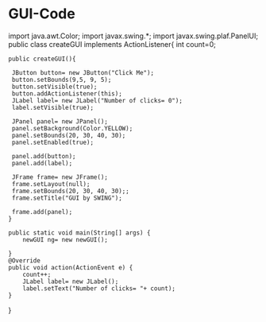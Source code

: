 # GUI-Code
import java.awt.Color;
import javax.swing.*;
import javax.swing.plaf.PanelUI;
public class createGUI implements ActionListener{
   int count=0;

    public createGUI(){
     
     JButton button= new JButton("Click Me");
     button.setBounds(9,5, 9, 5);
     button.setVisible(true);
     button.addActionListener(this);
     JLabel label= new JLabel("Number of clicks= 0");
     label.setVisible(true);

     JPanel panel= new JPanel();
     panel.setBackground(Color.YELLOW);
     panel.setBounds(20, 30, 40, 30);
     panel.setEnabled(true);
    
     panel.add(button);
     panel.add(label);

     JFrame frame= new JFrame();
     frame.setLayout(null);
     frame.setBounds(20, 30, 40, 30);;
     frame.setTitle("GUI by SWING");

     frame.add(panel);
    }

    public static void main(String[] args) {
        newGUI ng= new newGUI();

    }
    @Override
    public void action(ActionEvent e) {
        count++;
        JLabel label= new JLabel();
        label.setText("Number of clicks= "+ count);
    }
}
